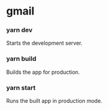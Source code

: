 # gmail

### yarn dev
Starts the development server.

### yarn build
Builds the app for production.

### yarn start
Runs the built app in production mode.